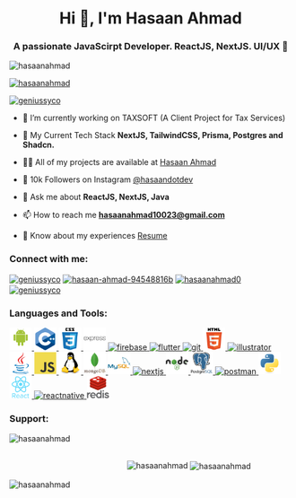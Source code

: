 <h1 align="center">Hi 👋, I'm Hasaan Ahmad</h1>
<h3 align="center">A passionate JavaScirpt Developer. ReactJS, NextJS. UI/UX 🚀</h3>

<p align="left"> <img src="https://komarev.com/ghpvc/?username=hasaanahmad&label=Profile%20views&color=0e75b6&style=flat" alt="hasaanahmad" /> </p>

<p align="left"> <a href="https://github.com/ryo-ma/github-profile-trophy"><img src="https://github-profile-trophy.vercel.app/?username=hasaanahmad" alt="hasaanahmad" /></a> </p>

<p align="left"> <a href="https://twitter.com/geniussyco" target="blank"><img src="https://img.shields.io/twitter/follow/geniussyco?logo=twitter&style=for-the-badge" alt="geniussyco" /></a> </p>

- 🔭 I’m currently working on TAXSOFT (A Client Project for Tax Services)

- 🌱 My Current Tech Stack **NextJS, TailwindCSS, Prisma, Postgres and Shadcn.**

- 👨‍💻 All of my projects are available at [Hasaan Ahmad](https://hasaanahmad.vercel.app)

- 🚀 10k Followers on Instagram [@hasaandotdev](https://www.instagram.com/hasaandotdev)

- 💬 Ask me about **ReactJS, NextJS, Java**

- 📫 How to reach me **hasaanahmad10023@gmail.com**

- 📄 Know about my experiences [Resume](https://www.linkedin.com/ambry/?x-li-ambry-ep=AQKovCKiO5zYcAAAAYnlbesGKdQOACgLpXN1WPQCwNYdW_G_eMMn9PWoXPi2rQYjvQViFNu7UgIRbjCD6fUI2BD-B2YCzwcC2ZhyXsgUcwSULj9uPmPVlNcnua7yMNNXFLjVbYmuPOgX6C_pLBIKd_SpXk7e7ao-_QYUfNya-LMxCDhyQUyqV-fZ2t7MB5Nw_Hlt97Zb2dwzGsgcOcQ9LFBeC3eR8y4C9T8QsV7nomZPec8rLDvkY-zbDpIgBxInwaaAPdOrdy-Y0m8ZYq_NZ2que_ncO-btmjLW68SHKTkCH_wlDOgBFGZZq55nVoK_C1me0lHM4uXeBWoX5Q88L6orSV2jK4RZC0TC4s66LfgDCrZX6G6QWeyNmnyBPlDZnoczztHw8mAfdeU_CCFUX6k8eYxgMe_NSOI5QU755-PYkry-HVPzf-7UPfFOw1e6XwMMrwILzMbx4Zz92521npgn1d93SLogkYoGyUM8Vp23mn_aghC0nawsgNk_bGLe4yJ_C-v43I1dpROvjcZILvCmlpVLdha7adxytdnBw13Fz8HvqwwCLEh3jv0XLvbFvx75)


<h3 align="left">Connect with me:</h3>
<p align="left">
<a href="https://twitter.com/geniussyco" target="blank"><img align="center" src="https://raw.githubusercontent.com/rahuldkjain/github-profile-readme-generator/master/src/images/icons/Social/twitter.svg" alt="geniussyco" height="30" width="40" /></a>
<a href="https://linkedin.com/in/hasaan-ahmad-94548816b" target="blank"><img align="center" src="https://raw.githubusercontent.com/rahuldkjain/github-profile-readme-generator/master/src/images/icons/Social/linked-in-alt.svg" alt="hasaan-ahmad-94548816b" height="30" width="40" /></a>
<a href="https://fb.com/hasaanahmad0" target="blank"><img align="center" src="https://raw.githubusercontent.com/rahuldkjain/github-profile-readme-generator/master/src/images/icons/Social/facebook.svg" alt="hasaanahmad0" height="30" width="40" /></a>
<a href="https://instagram.com/geniussyco" target="blank"><img align="center" src="https://raw.githubusercontent.com/rahuldkjain/github-profile-readme-generator/master/src/images/icons/Social/instagram.svg" alt="geniussyco" height="30" width="40" /></a>
</p>

<h3 align="left">Languages and Tools:</h3>
<p align="left"> <a href="https://developer.android.com" target="_blank" rel="noreferrer"> <img src="https://raw.githubusercontent.com/devicons/devicon/master/icons/android/android-original-wordmark.svg" alt="android" width="40" height="40"/> </a> <a href="https://www.w3schools.com/cpp/" target="_blank" rel="noreferrer"> <img src="https://raw.githubusercontent.com/devicons/devicon/master/icons/cplusplus/cplusplus-original.svg" alt="cplusplus" width="40" height="40"/> </a> <a href="https://www.w3schools.com/css/" target="_blank" rel="noreferrer"> <img src="https://raw.githubusercontent.com/devicons/devicon/master/icons/css3/css3-original-wordmark.svg" alt="css3" width="40" height="40"/> </a> <a href="https://expressjs.com" target="_blank" rel="noreferrer"> <img src="https://raw.githubusercontent.com/devicons/devicon/master/icons/express/express-original-wordmark.svg" alt="express" width="40" height="40"/> </a> <a href="https://firebase.google.com/" target="_blank" rel="noreferrer"> <img src="https://www.vectorlogo.zone/logos/firebase/firebase-icon.svg" alt="firebase" width="40" height="40"/> </a> <a href="https://flutter.dev" target="_blank" rel="noreferrer"> <img src="https://www.vectorlogo.zone/logos/flutterio/flutterio-icon.svg" alt="flutter" width="40" height="40"/> </a> <a href="https://git-scm.com/" target="_blank" rel="noreferrer"> <img src="https://www.vectorlogo.zone/logos/git-scm/git-scm-icon.svg" alt="git" width="40" height="40"/> </a> <a href="https://www.w3.org/html/" target="_blank" rel="noreferrer"> <img src="https://raw.githubusercontent.com/devicons/devicon/master/icons/html5/html5-original-wordmark.svg" alt="html5" width="40" height="40"/> </a> <a href="https://www.adobe.com/in/products/illustrator.html" target="_blank" rel="noreferrer"> <img src="https://www.vectorlogo.zone/logos/adobe_illustrator/adobe_illustrator-icon.svg" alt="illustrator" width="40" height="40"/> </a> <a href="https://www.java.com" target="_blank" rel="noreferrer"> <img src="https://raw.githubusercontent.com/devicons/devicon/master/icons/java/java-original.svg" alt="java" width="40" height="40"/> </a> <a href="https://developer.mozilla.org/en-US/docs/Web/JavaScript" target="_blank" rel="noreferrer"> <img src="https://raw.githubusercontent.com/devicons/devicon/master/icons/javascript/javascript-original.svg" alt="javascript" width="40" height="40"/> </a> <a href="https://www.linux.org/" target="_blank" rel="noreferrer"> <img src="https://raw.githubusercontent.com/devicons/devicon/master/icons/linux/linux-original.svg" alt="linux" width="40" height="40"/> </a> <a href="https://www.mongodb.com/" target="_blank" rel="noreferrer"> <img src="https://raw.githubusercontent.com/devicons/devicon/master/icons/mongodb/mongodb-original-wordmark.svg" alt="mongodb" width="40" height="40"/> </a> <a href="https://www.mysql.com/" target="_blank" rel="noreferrer"> <img src="https://raw.githubusercontent.com/devicons/devicon/master/icons/mysql/mysql-original-wordmark.svg" alt="mysql" width="40" height="40"/> </a> <a href="https://nextjs.org/" target="_blank" rel="noreferrer"> <img src="https://cdn.worldvectorlogo.com/logos/nextjs-2.svg" alt="nextjs" width="40" height="40"/> </a> <a href="https://nodejs.org" target="_blank" rel="noreferrer"> <img src="https://raw.githubusercontent.com/devicons/devicon/master/icons/nodejs/nodejs-original-wordmark.svg" alt="nodejs" width="40" height="40"/> </a> <a href="https://www.postgresql.org" target="_blank" rel="noreferrer"> <img src="https://raw.githubusercontent.com/devicons/devicon/master/icons/postgresql/postgresql-original-wordmark.svg" alt="postgresql" width="40" height="40"/> </a> <a href="https://postman.com" target="_blank" rel="noreferrer"> <img src="https://www.vectorlogo.zone/logos/getpostman/getpostman-icon.svg" alt="postman" width="40" height="40"/> </a> <a href="https://www.python.org" target="_blank" rel="noreferrer"> <img src="https://raw.githubusercontent.com/devicons/devicon/master/icons/python/python-original.svg" alt="python" width="40" height="40"/> </a> <a href="https://reactjs.org/" target="_blank" rel="noreferrer"> <img src="https://raw.githubusercontent.com/devicons/devicon/master/icons/react/react-original-wordmark.svg" alt="react" width="40" height="40"/> </a> <a href="https://reactnative.dev/" target="_blank" rel="noreferrer"> <img src="https://reactnative.dev/img/header_logo.svg" alt="reactnative" width="40" height="40"/> </a> <a href="https://redis.io" target="_blank" rel="noreferrer"> <img src="https://raw.githubusercontent.com/devicons/devicon/master/icons/redis/redis-original-wordmark.svg" alt="redis" width="40" height="40"/> </a> </p>

<h3 align="left">Support:</h3>
<p><a href="https://www.buymeacoffee.com/hasaanahmad"> <img align="left" src="https://cdn.buymeacoffee.com/buttons/v2/default-yellow.png" height="50" width="210" alt="hasaanahmad" /></a></p><br><br>

<p><img align="left" src="https://github-readme-stats.vercel.app/api/top-langs?username=hasaanahmad&show_icons=true&locale=en&layout=compact" alt="hasaanahmad" /></p>

<p>&nbsp;<img align="center" src="https://github-readme-stats.vercel.app/api?username=hasaanahmad&show_icons=true&locale=en" alt="hasaanahmad" /></p>

<p><img align="center" src="https://github-readme-streak-stats.herokuapp.com/?user=hasaanahmad&" alt="hasaanahmad" /></p>
